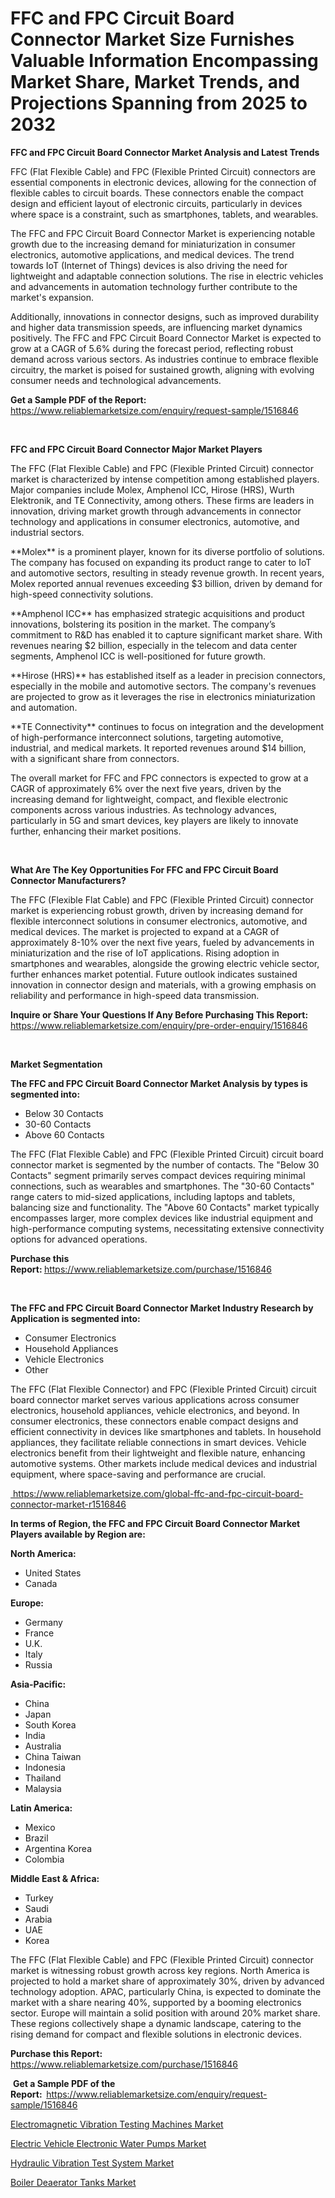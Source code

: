 <p><h1>FFC and FPC Circuit Board Connector Market Size Furnishes Valuable Information Encompassing Market Share, Market Trends, and Projections Spanning from 2025 to 2032</h1></p><p><strong>FFC and FPC Circuit Board Connector Market Analysis and Latest Trends</strong></p>
<p><p>FFC (Flat Flexible Cable) and FPC (Flexible Printed Circuit) connectors are essential components in electronic devices, allowing for the connection of flexible cables to circuit boards. These connectors enable the compact design and efficient layout of electronic circuits, particularly in devices where space is a constraint, such as smartphones, tablets, and wearables.</p><p>The FFC and FPC Circuit Board Connector Market is experiencing notable growth due to the increasing demand for miniaturization in consumer electronics, automotive applications, and medical devices. The trend towards IoT (Internet of Things) devices is also driving the need for lightweight and adaptable connection solutions. The rise in electric vehicles and advancements in automation technology further contribute to the market's expansion.</p><p>Additionally, innovations in connector designs, such as improved durability and higher data transmission speeds, are influencing market dynamics positively. The FFC and FPC Circuit Board Connector Market is expected to grow at a CAGR of 5.6% during the forecast period, reflecting robust demand across various sectors. As industries continue to embrace flexible circuitry, the market is poised for sustained growth, aligning with evolving consumer needs and technological advancements.</p></p>
<p><strong>Get a Sample PDF of the Report:&nbsp;</strong> <a href="https://www.reliablemarketsize.com/enquiry/request-sample/1516846?utm_campaign=2005&utm_medium=2&utm_source=Github&utm_content=ia&utm_term=30032025&utm_id=ffc-and-fpc-circuit-board-connector">https://www.reliablemarketsize.com/enquiry/request-sample/1516846</a></p>
<p>&nbsp;</p>
<p><strong>FFC and FPC Circuit Board Connector Major Market Players</strong></p>
<p><p>The FFC (Flat Flexible Cable) and FPC (Flexible Printed Circuit) connector market is characterized by intense competition among established players. Major companies include Molex, Amphenol ICC, Hirose (HRS), Wurth Elektronik, and TE Connectivity, among others. These firms are leaders in innovation, driving market growth through advancements in connector technology and applications in consumer electronics, automotive, and industrial sectors.</p><p>**Molex** is a prominent player, known for its diverse portfolio of solutions. The company has focused on expanding its product range to cater to IoT and automotive sectors, resulting in steady revenue growth. In recent years, Molex reported annual revenues exceeding $3 billion, driven by demand for high-speed connectivity solutions.</p><p>**Amphenol ICC** has emphasized strategic acquisitions and product innovations, bolstering its position in the market. The company’s commitment to R&D has enabled it to capture significant market share. With revenues nearing $2 billion, especially in the telecom and data center segments, Amphenol ICC is well-positioned for future growth.</p><p>**Hirose (HRS)** has established itself as a leader in precision connectors, especially in the mobile and automotive sectors. The company's revenues are projected to grow as it leverages the rise in electronics miniaturization and automation. </p><p>**TE Connectivity** continues to focus on integration and the development of high-performance interconnect solutions, targeting automotive, industrial, and medical markets. It reported revenues around $14 billion, with a significant share from connectors.</p><p>The overall market for FFC and FPC connectors is expected to grow at a CAGR of approximately 6% over the next five years, driven by the increasing demand for lightweight, compact, and flexible electronic components across various industries. As technology advances, particularly in 5G and smart devices, key players are likely to innovate further, enhancing their market positions.</p></p>
<p>&nbsp;</p>
<p><strong>What Are The Key Opportunities For FFC and FPC Circuit Board Connector Manufacturers?</strong></p>
<p><p>The FFC (Flexible Flat Cable) and FPC (Flexible Printed Circuit) connector market is experiencing robust growth, driven by increasing demand for flexible interconnect solutions in consumer electronics, automotive, and medical devices. The market is projected to expand at a CAGR of approximately 8-10% over the next five years, fueled by advancements in miniaturization and the rise of IoT applications. Rising adoption in smartphones and wearables, alongside the growing electric vehicle sector, further enhances market potential. Future outlook indicates sustained innovation in connector design and materials, with a growing emphasis on reliability and performance in high-speed data transmission.</p></p>
<p><strong>Inquire or Share Your Questions If Any Before Purchasing This Report:</strong> <a href="https://www.reliablemarketsize.com/enquiry/pre-order-enquiry/1516846?utm_campaign=2005&utm_medium=2&utm_source=Github&utm_content=ia&utm_term=30032025&utm_id=ffc-and-fpc-circuit-board-connector">https://www.reliablemarketsize.com/enquiry/pre-order-enquiry/1516846</a></p>
<p>&nbsp;</p>
<p><strong>Market Segmentation</strong></p>
<p><strong>The FFC and FPC Circuit Board Connector Market Analysis by types is segmented into:</strong></p>
<p><ul><li>Below 30 Contacts</li><li>30-60 Contacts</li><li>Above 60 Contacts</li></ul></p>
<p><p>The FFC (Flat Flexible Cable) and FPC (Flexible Printed Circuit) circuit board connector market is segmented by the number of contacts. The "Below 30 Contacts" segment primarily serves compact devices requiring minimal connections, such as wearables and smartphones. The "30-60 Contacts" range caters to mid-sized applications, including laptops and tablets, balancing size and functionality. The "Above 60 Contacts" market typically encompasses larger, more complex devices like industrial equipment and high-performance computing systems, necessitating extensive connectivity options for advanced operations.</p></p>
<p><strong>Purchase this Report:&nbsp;</strong><a href="https://www.reliablemarketsize.com/purchase/1516846?utm_campaign=2005&utm_medium=2&utm_source=Github&utm_content=ia&utm_term=30032025&utm_id=ffc-and-fpc-circuit-board-connector">https://www.reliablemarketsize.com/purchase/1516846</a></p>
<p>&nbsp;</p>
<p><strong>The FFC and FPC Circuit Board Connector Market Industry Research by Application is segmented into:</strong></p>
<p><ul><li>Consumer Electronics</li><li>Household Appliances</li><li>Vehicle Electronics</li><li>Other</li></ul></p>
<p><p>The FFC (Flat Flexible Connector) and FPC (Flexible Printed Circuit) circuit board connector market serves various applications across consumer electronics, household appliances, vehicle electronics, and beyond. In consumer electronics, these connectors enable compact designs and efficient connectivity in devices like smartphones and tablets. In household appliances, they facilitate reliable connections in smart devices. Vehicle electronics benefit from their lightweight and flexible nature, enhancing automotive systems. Other markets include medical devices and industrial equipment, where space-saving and performance are crucial.</p></p>
<p><a href="https://www.reliablemarketsize.com/global-ffc-and-fpc-circuit-board-connector-market-r1516846?utm_campaign=2005&utm_medium=2&utm_source=Github&utm_content=ia&utm_term=30032025&utm_id=ffc-and-fpc-circuit-board-connector">&nbsp;https://www.reliablemarketsize.com/global-ffc-and-fpc-circuit-board-connector-market-r1516846</a></p>
<p><strong>In terms of Region, the FFC and FPC Circuit Board Connector Market Players available by Region are:</strong></p>
<p>
    <p> <strong> North America: </strong>
        <ul>
            <li>United States</li>
            <li>Canada</li>
        </ul>
        </p> 
    <p> <strong> Europe: </strong>
        <ul>
            <li>Germany</li>
            <li>France</li>
            <li>U.K.</li>
            <li>Italy</li>
            <li>Russia</li>
        </ul>
        </p> 
    <p> <strong> Asia-Pacific: </strong>
        <ul>
            <li>China</li>
            <li>Japan</li>
            <li>South Korea</li>
            <li>India</li>
            <li>Australia</li>
            <li>China Taiwan</li>
            <li>Indonesia</li>
            <li>Thailand</li>
            <li>Malaysia</li>
        </ul>
        </p> 
    <p> <strong> Latin America: </strong>
        <ul>
            <li>Mexico</li>
            <li>Brazil</li>
            <li>Argentina Korea</li>
            <li>Colombia</li>
        </ul>
        </p> 
    <p> <strong> Middle East & Africa: </strong>
        <ul>
            <li>Turkey</li>
            <li>Saudi</li>
            <li>Arabia</li>
            <li>UAE</li>
            <li>Korea</li>
        </ul>
    </p>
    </p>
<p><p>The FFC (Flat Flexible Cable) and FPC (Flexible Printed Circuit) connector market is witnessing robust growth across key regions. North America is projected to hold a market share of approximately 30%, driven by advanced technology adoption. APAC, particularly China, is expected to dominate the market with a share nearing 40%, supported by a booming electronics sector. Europe will maintain a solid position with around 20% market share. These regions collectively shape a dynamic landscape, catering to the rising demand for compact and flexible solutions in electronic devices.</p></p>
<p><strong>Purchase this Report: </strong><a href="https://www.reliablemarketsize.com/purchase/1516846?utm_campaign=2005&utm_medium=2&utm_source=Github&utm_content=ia&utm_term=30032025&utm_id=ffc-and-fpc-circuit-board-connector">https://www.reliablemarketsize.com/purchase/1516846</a></p>
<p>&nbsp;<strong>Get a Sample PDF of the Report:&nbsp;&nbsp;</strong><a href="https://www.reliablemarketsize.com/enquiry/request-sample/1516846?utm_campaign=2005&utm_medium=2&utm_source=Github&utm_content=ia&utm_term=30032025&utm_id=ffc-and-fpc-circuit-board-connector">https://www.reliablemarketsize.com/enquiry/request-sample/1516846</a></p>
<p><strong></strong></p>
<p><p><a href="https://github.com/kohushamudo3/Market-Research-Report-List-1/blob/main/electromagnetic-vibration-testing-machines-market.md?utm_campaign=2005&utm_medium=2&utm_source=Github&utm_content=ia&utm_term=30032025&utm_id=ffc-and-fpc-circuit-board-connector">Electromagnetic Vibration Testing Machines Market</a></p><p><a href="https://github.com/myrieronays5/Market-Research-Report-List-1/blob/main/electric-vehicle-electronic-water-pumps-market.md?utm_campaign=2005&utm_medium=2&utm_source=Github&utm_content=ia&utm_term=30032025&utm_id=ffc-and-fpc-circuit-board-connector">Electric Vehicle Electronic Water Pumps Market</a></p><p><a href="https://github.com/lylyparadise/Market-Research-Report-List-6/blob/main/hydraulic-vibration-test-system-market.md?utm_campaign=2005&utm_medium=2&utm_source=Github&utm_content=ia&utm_term=30032025&utm_id=ffc-and-fpc-circuit-board-connector">Hydraulic Vibration Test System Market</a></p><p><a href="https://github.com/gogashopkewy/Market-Research-Report-List-1/blob/main/boiler-deaerator-tanks-market.md?utm_campaign=2005&utm_medium=2&utm_source=Github&utm_content=ia&utm_term=30032025&utm_id=ffc-and-fpc-circuit-board-connector">Boiler Deaerator Tanks Market</a></p></p>